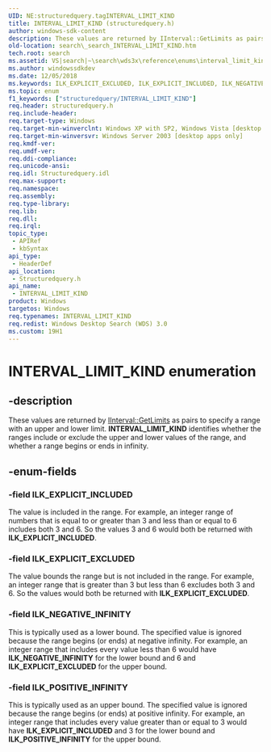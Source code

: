 ```yaml
---
UID: NE:structuredquery.tagINTERVAL_LIMIT_KIND
title: INTERVAL_LIMIT_KIND (structuredquery.h)
author: windows-sdk-content
description: These values are returned by IInterval::GetLimits as pairs to specify a range with an upper and lower limit.
old-location: search\_search_INTERVAL_LIMIT_KIND.htm
tech.root: search
ms.assetid: VS|search|~\search\wds3x\reference\enums\interval_limit_kind.htm
ms.author: windowssdkdev
ms.date: 12/05/2018
ms.keywords: ILK_EXPLICIT_EXCLUDED, ILK_EXPLICIT_INCLUDED, ILK_NEGATIVE_INFINITY, ILK_POSITIVE_INFINITY, INTERVAL_LIMIT_KIND, INTERVAL_LIMIT_KIND enumeration [search], _search_INTERVAL_LIMIT_KIND, search._search_INTERVAL_LIMIT_KIND, structuredquery/ILK_EXPLICIT_EXCLUDED, structuredquery/ILK_EXPLICIT_INCLUDED, structuredquery/ILK_NEGATIVE_INFINITY, structuredquery/ILK_POSITIVE_INFINITY, structuredquery/INTERVAL_LIMIT_KIND
ms.topic: enum
f1_keywords: ["structuredquery/INTERVAL_LIMIT_KIND"]
req.header: structuredquery.h
req.include-header: 
req.target-type: Windows
req.target-min-winverclnt: Windows XP with SP2, Windows Vista [desktop apps only]
req.target-min-winversvr: Windows Server 2003 [desktop apps only]
req.kmdf-ver: 
req.umdf-ver: 
req.ddi-compliance: 
req.unicode-ansi: 
req.idl: Structuredquery.idl
req.max-support: 
req.namespace: 
req.assembly: 
req.type-library: 
req.lib: 
req.dll: 
req.irql: 
topic_type:
 - APIRef
 - kbSyntax
api_type:
 - HeaderDef
api_location:
 - Structuredquery.h
api_name:
 - INTERVAL_LIMIT_KIND
product: Windows
targetos: Windows
req.typenames: INTERVAL_LIMIT_KIND
req.redist: Windows Desktop Search (WDS) 3.0
ms.custom: 19H1
---
```


# INTERVAL_LIMIT_KIND enumeration


## -description


These values are returned by <a href="https://docs.microsoft.com/windows/desktop/api/structuredquery/nf-structuredquery-iinterval-getlimits">IInterval::GetLimits</a> as pairs to specify a range with an upper and lower limit. <b>INTERVAL_LIMIT_KIND</b> identifies whether the ranges include or exclude the upper and lower values of the range, and whether a range begins or ends in infinity.


## -enum-fields




### -field ILK_EXPLICIT_INCLUDED

The value is included in the range. For example, an integer range of numbers that is equal to or greater than 3 and less than or equal to 6 includes both 3 and 6. So the values 3 and 6 would both be returned with <b>ILK_EXPLICIT_INCLUDED</b>.


### -field ILK_EXPLICIT_EXCLUDED

The value bounds the range but is not included in the range. For example, an integer range that is greater than 3 but less than 6 excludes both 3 and 6. So the values would both be returned with <b>ILK_EXPLICIT_EXCLUDED</b>.


### -field ILK_NEGATIVE_INFINITY

This is typically used as a lower bound. The specified value is ignored because the range begins (or ends) at negative infinity. For example, an integer range that includes every value less than 6 would have <b>ILK_NEGATIVE_INFINITY</b> for the lower bound and 6 and <b>ILK_EXPLICIT_EXCLUDED</b> for the upper bound. 




### -field ILK_POSITIVE_INFINITY

This is typically used as an upper bound. The specified value is ignored because the range begins (or ends) at positive infinity. For example, an integer range that includes every value greater than or equal to 3 would have <b>ILK_EXPLICIT_INCLUDED</b> and 3 for the lower bound and <b>ILK_POSITIVE_INFINITY</b> for the upper bound. 



